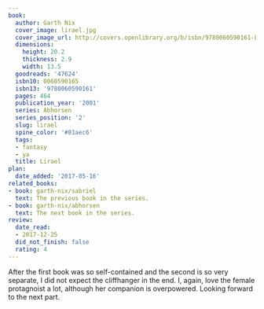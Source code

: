 ```yaml
---
book:
  author: Garth Nix
  cover_image: lirael.jpg
  cover_image_url: http://covers.openlibrary.org/b/isbn/9780060590161-L.jpg
  dimensions:
    height: 20.2
    thickness: 2.9
    width: 13.5
  goodreads: '47624'
  isbn10: 0060590165
  isbn13: '9780060590161'
  pages: 464
  publication_year: '2001'
  series: Abhorsen
  series_position: '2'
  slug: lirael
  spine_color: '#81aec6'
  tags:
  - fantasy
  - ya
  title: Lirael
plan:
  date_added: '2017-05-16'
related_books:
- book: garth-nix/sabriel
  text: The previous book in the series.
- book: garth-nix/abhorsen
  text: The next book in the series.
review:
  date_read:
  - 2017-12-25
  did_not_finish: false
  rating: 4
---
```


After the first book was so self-contained and the second is so very separate, I did not expect the cliffhanger in the end. I, again, love the female protagnoist a lot, although her companion is overpowered. Looking forward to the next part.
